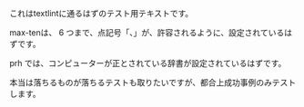 これはtextlintに通るはずのテスト用テキストです。

max-tenは、 6 つまで、点記号「、」が、許容されるように、設定されているはずです。

prh では、コンピューターが正とされている辞書が設定されているはずです。

本当は落ちるものが落ちるテストも取りたいですが、都合上成功事例のみテストします。
